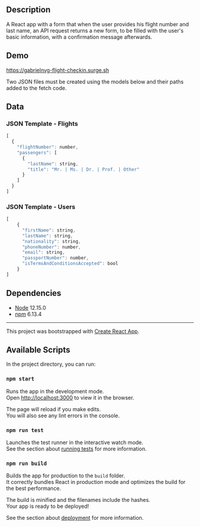 ## Description
A React app with a form that when the user provides his flight number and last name, an API request returns a new form, to be filled with the user's basic information, with a confirmation message afterwards.

## Demo
https://gabrielnvg-flight-checkin.surge.sh

Two JSON files must be created using the models below and their paths added to the fetch code.

## Data
### JSON Template - Flights
```js
[
  {
    "flightNumber": number,
    "passengers": [
      {
        "lastName": string,
        "title": "Mr. | Ms. | Dr. | Prof. | Other"
      }
    ]
  }
]
```

### JSON Template - Users
```js
[
    {
      "firstName": string,
      "lastName": string,
      "nationality": string,
      "phoneNumber": number,
      "email": string,
      "passportNumber": number,
      "isTermsAndConditionsAccepted": bool
    }
]
```

## Dependencies
- [Node](https://nodejs.org/en/) 12.15.0
- [npm](https://www.npmjs.com/get-npm) 6.13.4

---

This project was bootstrapped with [Create React App](https://github.com/facebook/create-react-app).

## Available Scripts

In the project directory, you can run:

### `npm start`

Runs the app in the development mode.\
Open [http://localhost:3000](http://localhost:3000) to view it in the browser.

The page will reload if you make edits.\
You will also see any lint errors in the console.

### `npm run test`

Launches the test runner in the interactive watch mode.\
See the section about [running tests](https://facebook.github.io/create-react-app/docs/running-tests) for more information.

### `npm run build`

Builds the app for production to the `build` folder.\
It correctly bundles React in production mode and optimizes the build for the best performance.

The build is minified and the filenames include the hashes.\
Your app is ready to be deployed!

See the section about [deployment](https://facebook.github.io/create-react-app/docs/deployment) for more information.

